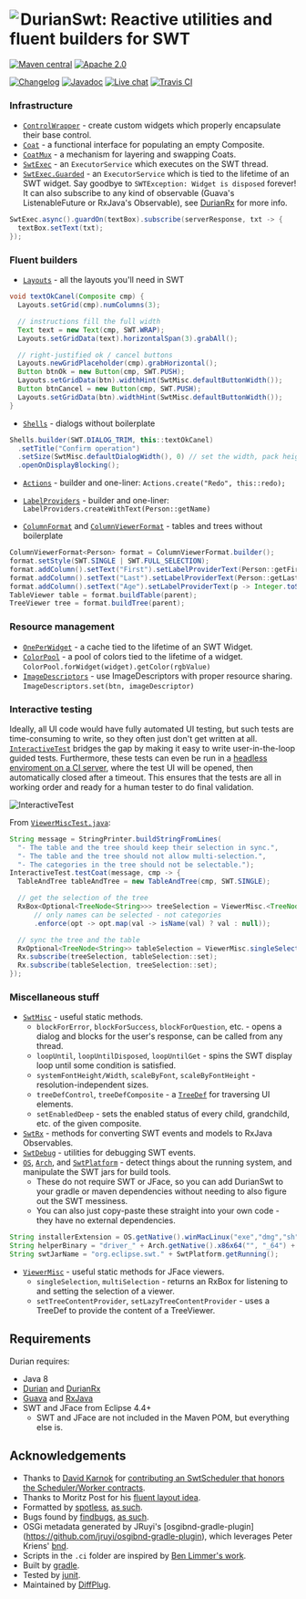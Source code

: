 # <img align="left" src="durian-swt.png"> DurianSwt: Reactive utilities and fluent builders for SWT

<!---freshmark shields
output = [
    link(shield('Maven central', 'mavencentral', 'com.diffplug.durian:durian-swt', 'blue'), 'https://search.maven.org/artifact/com.diffplug.durian/durian-swt'),
    link(shield('Apache 2.0', 'license', 'apache-2.0', 'blue'), 'https://tldrlegal.com/license/apache-license-2.0-(apache-2.0)'),
    '',
    link(shield('Changelog', 'changelog', versionLast, 'brightgreen'), 'CHANGES.md'),
    link(shield('Javadoc', 'javadoc', 'yes', 'brightgreen'), 'https://javadoc.io/static/com.diffplug.durian/durian-swt/{{versionLast}}/overview-summary.html'),
    link(shield('Live chat', 'gitter', 'chat', 'brightgreen'), 'https://gitter.im/diffplug/durian'),
    link(image('Travis CI', 'https://travis-ci.org/diffplug/durian-swt.svg?branch=master'), 'https://travis-ci.org/diffplug/durian-swt'),
    ].join('\n');
-->
[![Maven central](https://img.shields.io/badge/mavencentral-com.diffplug.durian%3Adurian--swt-blue.svg)](https://search.maven.org/artifact/com.diffplug.durian/durian-swt)
[![Apache 2.0](https://img.shields.io/badge/license-apache--2.0-blue.svg)](https://tldrlegal.com/license/apache-license-2.0-(apache-2.0))

[![Changelog](https://img.shields.io/badge/changelog-4.3.0-brightgreen.svg)](CHANGES.md)
[![Javadoc](https://img.shields.io/badge/javadoc-yes-brightgreen.svg)](https://javadoc.io/static/com.diffplug.durian/durian-swt/4.3.0/overview-summary.html)
[![Live chat](https://img.shields.io/badge/gitter-chat-brightgreen.svg)](https://gitter.im/diffplug/durian)
[![Travis CI](https://travis-ci.org/diffplug/durian-swt.svg?branch=master)](https://travis-ci.org/diffplug/durian-swt)
<!---freshmark /shields -->

<!---freshmark javadoc
output = prefixDelimiterReplace(input, 'https://javadoc.io/static/com.diffplug.durian/durian-swt/', '/', versionLast);
-->
### Infrastructure

* [`ControlWrapper`](https://javadoc.io/static/com.diffplug.durian/durian-swt/4.3.0/com/diffplug/common/swt/ControlWrapper.html) - create custom widgets which properly encapsulate their base control.
* [`Coat`](https://javadoc.io/static/com.diffplug.durian/durian-swt/4.3.0/com/diffplug/common/swt/Coat.html) - a functional interface for populating an empty Composite.
* [`CoatMux`](https://javadoc.io/static/com.diffplug.durian/durian-swt/4.3.0/com/diffplug/common/swt/CoatMux.html) - a mechanism for layering and swapping Coats.
* [`SwtExec`](https://javadoc.io/static/com.diffplug.durian/durian-swt/4.3.0/com/diffplug/common/swt/SwtExec.html) - an `ExecutorService` which executes on the SWT thread.
* [`SwtExec.Guarded`](https://javadoc.io/static/com.diffplug.durian/durian-swt/4.3.0/com/diffplug/common/swt/SwtExec.Guarded.html) - an `ExecutorService` which is tied to the lifetime of an SWT widget. Say goodbye to `SWTException: Widget is disposed` forever! It can also subscribe to any kind of observable (Guava's ListenableFuture or RxJava's Observable), see [DurianRx](https://github.com/diffplug/durian-rx) for more info.

```java
SwtExec.async().guardOn(textBox).subscribe(serverResponse, txt -> {
  textBox.setText(txt);
});
```

### Fluent builders

* [`Layouts`](https://javadoc.io/static/com.diffplug.durian/durian-swt/4.3.0/com/diffplug/common/swt/Layouts.html) - all the layouts you'll need in SWT

```java
void textOkCanel(Composite cmp) {
  Layouts.setGrid(cmp).numColumns(3);

  // instructions fill the full width
  Text text = new Text(cmp, SWT.WRAP);
  Layouts.setGridData(text).horizontalSpan(3).grabAll();

  // right-justified ok / cancel buttons
  Layouts.newGridPlaceholder(cmp).grabHorizontal();
  Button btnOk = new Button(cmp, SWT.PUSH);
  Layouts.setGridData(btn).widthHint(SwtMisc.defaultButtonWidth());
  Button btnCancel = new Button(cmp, SWT.PUSH);
  Layouts.setGridData(btn).widthHint(SwtMisc.defaultButtonWidth());
}
```

* [`Shells`](https://javadoc.io/static/com.diffplug.durian/durian-swt/4.3.0/com/diffplug/common/swt/Shells.html) - dialogs without boilerplate

```java
Shells.builder(SWT.DIALOG_TRIM, this::textOkCanel)
  .setTitle("Confirm operation")
  .setSize(SwtMisc.defaultDialogWidth(), 0) // set the width, pack height to fit contents
  .openOnDisplayBlocking();
```

* [`Actions`](https://javadoc.io/static/com.diffplug.durian/durian-swt/4.3.0/com/diffplug/common/swt/jface/Actions.html) - builder and one-liner:
`Actions.create("Redo", this::redo);`

* [`LabelProviders`](https://javadoc.io/static/com.diffplug.durian/durian-swt/4.3.0/com/diffplug/common/swt/jface/LabelProviders.html) - builder and one-liner:
`LabelProviders.createWithText(Person::getName)`

* [`ColumnFormat`](https://javadoc.io/static/com.diffplug.durian/durian-swt/4.3.0/com/diffplug/common/swt/ColumnFormat.html) and [`ColumnViewerFormat`](https://javadoc.io/static/com.diffplug.durian/durian-swt/4.3.0/com/diffplug/common/swt/jface/ColumnViewerFormat.html) - tables and trees without boilerplate

```java
ColumnViewerFormat<Person> format = ColumnViewerFormat.builder();
format.setStyle(SWT.SINGLE | SWT.FULL_SELECTION);
format.addColumn().setText("First").setLabelProviderText(Person::getFirstName);
format.addColumn().setText("Last").setLabelProviderText(Person::getLastName);
format.addColumn().setText("Age").setLabelProviderText(p -> Integer.toString(p.getAge())).setLayoutPixel(3 * SwtMisc.systemFontWidth());
TableViewer table = format.buildTable(parent);
TreeViewer tree = format.buildTree(parent);
```

### Resource management

* [`OnePerWidget`](https://javadoc.io/static/com.diffplug.durian/durian-swt/4.3.0/com/diffplug/common/swt/OnePerWidget.html) - a cache tied to the lifetime of an SWT Widget.
* [`ColorPool`](https://javadoc.io/static/com.diffplug.durian/durian-swt/4.3.0/com/diffplug/common/swt/ColorPool.html) - a pool of colors tied to the lifetime of a widget. `ColorPool.forWidget(widget).getColor(rgbValue)`
* [`ImageDescriptors`](https://javadoc.io/static/com.diffplug.durian/durian-swt/4.3.0/com/diffplug/common/swt/jface/ImageDescriptors.html) - use ImageDescriptors with proper resource sharing. `ImageDescriptors.set(btn, imageDescriptor)`

### Interactive testing

Ideally, all UI code would have fully automated UI testing, but
such tests are time-consuming to write, so they often just don't
get written at all. [`InteractiveTest`](https://javadoc.io/static/com.diffplug.durian/durian-swt/4.3.0/com/diffplug/common/swt/InteractiveTest.html)
bridges the gap by making it easy to write user-in-the-loop guided tests. Furthermore,
these tests can even be run in a [headless enviroment on a CI server](https://github.com/diffplug/durian-swt/blob/master/build.gradle#L66-L93), where the test UI
will be opened, then automatically closed after a timeout.  This ensures that the tests
are all in working order and ready for a human tester to do final validation.

![InteractiveTest](interactive-test.png)

From [`ViewerMiscTest.java`](https://github.com/diffplug/durian-swt/blob/master/test/com/diffplug/common/swt/jface/ViewerMiscTest.java):

```java
String message = StringPrinter.buildStringFromLines(
  "- The table and the tree should keep their selection in sync.",
  "- The table and the tree should not allow multi-selection.",
  "- The categories in the tree should not be selectable.");
InteractiveTest.testCoat(message, cmp -> {
  TableAndTree tableAndTree = new TableAndTree(cmp, SWT.SINGLE);

  // get the selection of the tree
  RxBox<Optional<TreeNode<String>>> treeSelection = ViewerMisc.<TreeNode<String>> singleSelection(tableAndTree.tree)
      // only names can be selected - not categories
      .enforce(opt -> opt.map(val -> isName(val) ? val : null));

  // sync the tree and the table
  RxOptional<TreeNode<String>> tableSelection = ViewerMisc.singleSelection(tableAndTree.table);
  Rx.subscribe(treeSelection, tableSelection::set);
  Rx.subscribe(tableSelection, treeSelection::set);
});
```

### Miscellaneous stuff

* [`SwtMisc`](https://javadoc.io/static/com.diffplug.durian/durian-swt/4.3.0/com/diffplug/common/swt/SwtMisc.html) - useful static methods.
  + `blockForError`, `blockForSuccess`, `blockForQuestion`, etc. - opens a dialog and blocks for the user's response, can be called from any thread.
  + `loopUntil`, `loopUntilDisposed`, `loopUntilGet` - spins the SWT display loop until some condition is satisfied.
  + `systemFontHeight/Width`, `scaleByFont`, `scaleByFontHeight` - resolution-independent sizes.
  + `treeDefControl`, `treeDefComposite` - a [`TreeDef`](http://diffplug.github.io/durian/javadoc/snapshot/com/diffplug/common/base/TreeDef.html) for traversing UI elements.
  + `setEnabledDeep` - sets the enabled status of every child, grandchild, etc. of the given composite.
* [`SwtRx`](https://javadoc.io/static/com.diffplug.durian/durian-swt/4.3.0/com/diffplug/common/swt/SwtRx.html) - methods for converting SWT events and models to RxJava Observables.
* [`SwtDebug`](https://javadoc.io/static/com.diffplug.durian/durian-swt/4.3.0/com/diffplug/common/swt/SwtDebug.html) - utilities for debugging SWT events.
* [`OS`](https://javadoc.io/static/com.diffplug.durian/durian-swt/4.3.0/com/diffplug/common/swt/os/OS.html), [`Arch`](https://javadoc.io/static/com.diffplug.durian/durian-swt/4.3.0/com/diffplug/common/swt/os/Arch.html), and [`SwtPlatform`](https://javadoc.io/static/com.diffplug.durian/durian-swt/4.3.0/com/diffplug/common/swt/os/SwtPlatform.html) - detect things about the running system, and manipulate the SWT jars for build tools.
  + These do not require SWT or JFace, so you can add DurianSwt to your gradle or maven dependencies without needing to also figure out the SWT messiness.
  + You can also just copy-paste these straight into your own code - they have no external dependencies.
```java
String installerExtension = OS.getNative().winMacLinux("exe","dmg","sh");
String helperBinary = "driver_" + Arch.getNative().x86x64("", "_64") + ".dll";
String swtJarName = "org.eclipse.swt." + SwtPlatform.getRunning();
```
* [`ViewerMisc`](https://javadoc.io/static/com.diffplug.durian/durian-swt/4.3.0/com/diffplug/common/swt/jface/ViewerMisc.html) - useful static methods for JFace viewers.
  + `singleSelection`, `multiSelection` - returns an RxBox for listening to and setting the selection of a viewer.
  + `setTreeContentProvider`, `setLazyTreeContentProvider` - uses a TreeDef to provide the content of a TreeViewer.

<!---freshmark /javadoc -->

## Requirements

Durian requires:
* Java 8
* [Durian](https://github.com/diffplug/durian) and [DurianRx](https://github.com/diffplug/durian-rx)
* [Guava](https://github.com/google/guava) and [RxJava](https://github.com/reactivex/rxjava)
* SWT and JFace from Eclipse 4.4+
  + SWT and JFace are not included in the Maven POM, but everything else is.

## Acknowledgements

* Thanks to [David Karnok](https://akarnokd.blogspot.com/) for [contributing an SwtScheduler that honors the Scheduler/Worker contracts](https://github.com/diffplug/durian-swt/pull/1).
* Thanks to Moritz Post for his [fluent layout idea](http://eclipsesource.com/blogs/2013/07/25/efficiently-dealing-with-swt-gridlayout-and-griddata/).
* Formatted by [spotless](https://github.com/diffplug/spotless), [as such](https://github.com/diffplug/durian-rx/blob/v1.0/build.gradle?ts=4#L70-L90).
* Bugs found by [findbugs](http://findbugs.sourceforge.net/), [as such](https://github.com/diffplug/durian-rx/blob/v1.0/build.gradle?ts=4#L92-L116).
* OSGi metadata generated by JRuyi's [osgibnd-gradle-plugin] (https://github.com/jruyi/osgibnd-gradle-plugin), which leverages Peter Kriens' [bnd](http://www.aqute.biz/Bnd/Bnd).
* Scripts in the `.ci` folder are inspired by [Ben Limmer's work](http://benlimmer.com/2013/12/26/automatically-publish-javadoc-to-gh-pages-with-travis-ci/).
* Built by [gradle](http://gradle.org/).
* Tested by [junit](http://junit.org/).
* Maintained by [DiffPlug](http://www.diffplug.com/).
